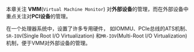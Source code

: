 
本章关注 **VMM**(`Virtual Machine Monitor`) 对**外部设备**的管理，而在外部设备中重点关注对**PCI设备**的管理。

在一个处理器系统中，设置了许多专用硬件， 如IOMMU、PCIe总线的ATS机制、`SR-IOV`(Single Root I/O Virtualization) 和`MR-IOV`(Multi-Root I/O Virtualization)机制，便于VMM对外部设备的管理。